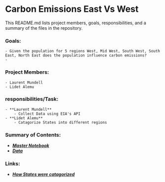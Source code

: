 # Carbon Emissions East Vs West

This README.md lists project members, goals, responsibilities, and a summary of the files in the repository.

### Goals: 
    - Given the population for 5 regions West, Mid West, South West, South East, North East does the population influence carbon emissions?
    -
### Project Members: 
    - Laurent Mundell
    - Lidet Alemu
### responsibilities/Task:
    - **Laurent Mundell**
        - Collect Data using EIA's API
    - **Lidet Alemu**
        - Catagorize States into different regions
### Summary of Contents:  
   - [_**Master Notebook**_](https://github.com/LaurentStar/MOD3_Project/blob/laurent/master.ipynb)
   - [_**Data**_](https://github.com/LaurentStar/MOD3_Project/tree/laurent/data)
   
### Links:
   - [_**How States were catagorized**_](https://www.nationalgeographic.org/maps/united-states-regions/)
    

